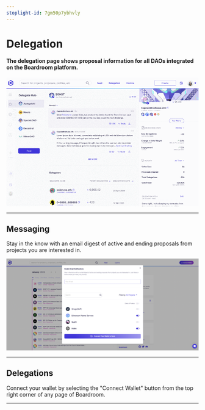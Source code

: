 ```yaml
---
stoplight-id: 7gm50p7ybhvly
---
```


# Delegation
#### The delegation page shows proposal information for all DAOs integrated on the Boardroom platform.


![Connect Wallet](../../assets/images/V0GclZfwVz.gif) 


***

## Messaging

Stay in the know with an email digest of active and ending proposals from projects you are interested in.

![image.png](../../assets/images/image-81.png)

***

## Delegations

Connect your wallet by selecting the "Connect Wallet" button from the top right corner of any page of Boardroom.

***



